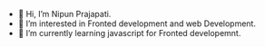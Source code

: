 -  👋 Hi, I’m Nipun Prajapati.
- 👀 I’m interested in  Fronted development and web Development.
- 🌱 I’m currently learning javascript for Fronted developemnt.
<!---
Nipun-Prajapati/Nipun-Prajapati is a ✨ special ✨ repository because its `README.md` (this file) appears on your GitHub profile.
You can click the Preview link to take a look at your changes.
--->
